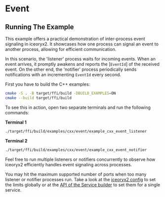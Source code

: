 # Event

## Running The Example

This example offers a practical demonstration of inter-process event signaling
in iceoryx2. It showcases how one process can signal an event to another
process, allowing for efficient communication.

In this scenario, the 'listener' process waits for incoming events. When an
event arrives, it promptly awakens and reports the [`EventId`] of the received
event. On the other end, the 'notifier' process periodically sends notifications
with an incrementing `EventId` every second.

First you have to build the C++ examples:

```sh
cmake -S . -B target/ffi/build -DBUILD_EXAMPLES=ON
cmake --build target/ffi/build
```

To see this in action, open two separate terminals and run the following
commands:

**Terminal 1**

```sh
./target/ffi/build/examples/cxx/event/example_cxx_event_listener
```

**Terminal 2**

```sh
./target/ffi/build/examples/cxx/event/example_cxx_event_notifier
```

Feel free to run multiple listeners or notifiers concurrently to observe how
iceoryx2 efficiently handles event signaling across processes.

You may hit the maximum supported number of ports when too many listener or
notifier processes run. Take a look at the [iceoryx2 config](../../../config) to set the
limits globally or at the
[API of the Service builder](https://docs.rs/iceoryx2/latest/iceoryx2/service/index.html)
to set them for a single service.
